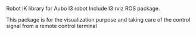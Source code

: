 Robot IK library for Aubo I3 robot 
Include I3 rviz ROS package. 

This package is for the visualization purpose and taking care of the control signal from a remote control terminal
